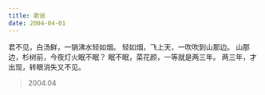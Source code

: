 ```yaml
---
title: 歌谣
date: 2004-04-01
---
```


君不见，白汤鲜，一锅沸水轻如烟。
轻如烟，飞上天，一吹吹到山那边。<!--more-->
山那边，杉树前，今夜灯火眠不眠？
眠不眠，菜花颜，一等就是两三年。
两三年，才出现，转眼消失又不见。

> 2004.04